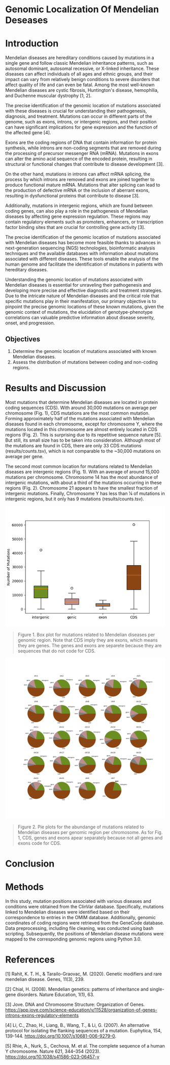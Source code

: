 # Genomic Localization Of Mendelian Deseases

# Introduction
Mendelian diseases are hereditary conditions caused by mutations in a single gene and follow classic Mendelian inheritance patterns, such as autosomal dominant, autosomal recessive, or X-linked inheritance. These diseases can affect individuals of all ages and ethnic groups, and their impact can vary from relatively benign conditions to severe disorders that affect quality of life and can even be fatal. Among the most well-known Mendelian diseases are cystic fibrosis, Huntington's disease, hemophilia, and Duchenne muscular dystrophy [1, 2].

The precise identification of the genomic location of mutations associated with these diseases is crucial for understanding their pathogenesis, diagnosis, and treatment. Mutations can occur in different parts of the genome, such as exons, introns, or intergenic regions, and their position can have significant implications for gene expression and the function of the affected gene [4].

Exons are the coding regions of DNA that contain information for protein synthesis, while introns are non-coding segments that are removed during the processing of precursor messenger RNA (mRNA). Mutations in exons can alter the amino acid sequence of the encoded protein, resulting in structural or functional changes that contribute to disease development [3].

On the other hand, mutations in introns can affect mRNA splicing, the process by which introns are removed and exons are joined together to produce functional mature mRNA. Mutations that alter splicing can lead to the production of defective mRNA or the inclusion of aberrant exons, resulting in dysfunctional proteins that contribute to disease [3].

Additionally, mutations in intergenic regions, which are found between coding genes, can also play a role in the pathogenesis of Mendelian diseases by affecting gene expression regulation. These regions may contain regulatory elements such as promoters, enhancers, or transcription factor binding sites that are crucial for controlling gene activity [3].

The precise identification of the genomic location of mutations associated with Mendelian diseases has become more feasible thanks to advances in next-generation sequencing (NGS) technologies, bioinformatic analysis techniques and the available databases with information about mutations associated with different diseases. These tools enable the analysis of the human genome and facilitate the identification of mutations in patients with hereditary diseases.

Understanding the genomic location of mutations associated with Mendelian diseases is essential for unraveling their pathogenesis and developing more precise and effective diagnostic and treatment strategies. Due to the intricate nature of Mendelian diseases and the critical role that specific mutations play in their manifestation, our primary objective is to pinpoint the precise genomic locations of these known mutations, given the genomic context of mutations, the elucidation of genotype-phenotype correlations can valuable predictive information about disease severity, onset, and progression.

## Objectives
1. Determine the genomic location of mutations associated with known Mendelian diseases.
2. Assess the distribution of mutations between coding and non-coding regions.


# Results and Discussion
Most mutations that determine Mendelian diseases are located in protein coding sequences (CDS). With around 30,000 mutations on average per chromosome (Fig. 1), CDS mutations are the most common mutation. Forming approximately half of the mutations associated with Mendelian diseases found in each chromosome, except for chromosome Y, where the mutations located in this chromosome are almost entirely located in CDS regions (Fig. 2). This is surprising due to its repetitive sequence nature [5]. But still, its small size has to be taken into consideration. Although most of the mutations are found in CDS, there are only 33 CDS mutations (results/counts.tsv), which is not comparable to the ~30,000 mutations on average per gene. 

The second most common location for mutations related to Mendelian diseases are intergenic regions (Fig. 1). With an average of around 15,000 mutations per chromosome. Chromosome 14 has the most abundance of intergenic mutations, with about a third of the mutations occurring in these regions (Fig. 2). Chromosome 21 appears to have the smallest fraction of intergenic mutations. Finally, Chromosome Y has less than ¼ of mutations in intergenic regions, but it only has 9 mutations (results/counts.tsv).

![Figure 1.](Figures/box_plot.png)
> Figure 1. Box plot for mutations related to Mendelian diseases per genomic region. Note that CDS imply they are exons, which means they are genes. The genes and exons are separete because they are sequences that do not code for CDS.

![Figure 2.](Figures/pie_plots.png)
> Figure 2. Pie plots for the abundange of mutations related to Mendelian diseases per genomic region per chromosome. As for Fig. 1, CDS, genes and exons apear separately because not all genes and exons code for CDS.


# Conclusion


# Methods
In this study, mutation positions associated with various diseases and conditions were obtained from the ClinVar database. Specifically, mutations linked to Mendelian diseases were identified based on their correspondence to entries in the OMIM database. Additionally, genomic coordinates of coding regions were retrieved from the GeneCode database. Data preprocessing, including file cleaning, was conducted using bash scripting. Subsequently, the positions of Mendelian disease mutations were mapped to the corresponding genomic regions using Python 3.0.

# References
[1] Rahit, K. T. H., & Tarailo-Graovac, M. (2020). Genetic modifiers and rare mendelian disease. Genes, 11(3), 239.

[2] Chial, H. (2008). Mendelian genetics: patterns of inheritance and single-gene disorders. Nature Education, 1(1), 63.

[3] Jove. DNA and Chromosome Structure: Organization of Genes. https://app.jove.com/science-education/v/11528/organization-of-genes-introns-exons-regulatory-elements

[4] Li, C., Zhao, H., Liang, B., Wang, T., & Li, G. (2007). An alternative protocol for isolating the flanking sequences of a mutation. Euphytica, 154, 139-144. https://doi.org/10.1007/s10681-006-9279-0.

[5] Rhie, A., Nurk, S., Cechova, M. et al. The complete sequence of a human Y chromosome. Nature 621, 344–354 (2023). https://doi.org/10.1038/s41586-023-06457-y


